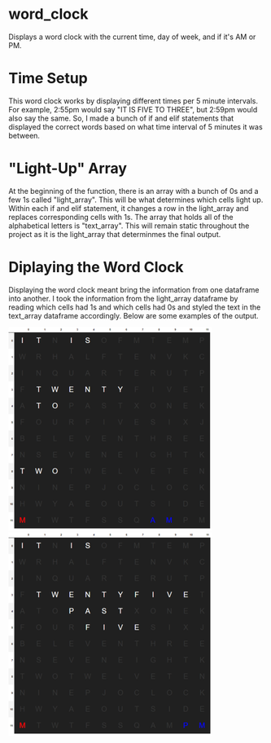 # word_clock
Displays a word clock with the current time, day of week, and if it's AM or PM.

# Time Setup
This word clock works by displaying different times per 5 minute intervals. For example, 2:55pm would say "IT IS FIVE TO THREE", but 2:59pm would also say the same. So, I made a bunch of if and elif statements that displayed the correct words based on what time interval of 5 minutes it was between.

# "Light-Up" Array
At the beginning of the function, there is an array with a bunch of 0s and a few 1s called "light_array". This will be what determines which cells light up. Within each if and elif statement, it changes a row in the light_array and replaces corresponding cells with 1s.
The array that holds all of the alphabetical letters is "text_array". This will remain static throughout the project as it is the light_array that determinmes the final output.

# Diplaying the Word Clock
Displaying the word clock meant bring the information from one dataframe into another. I took the information from the light_array dataframe by reading which cells had 1s and which cells had 0s and styled the text in the text_array dataframe accordingly. Below are some examples of the output.

![](https://github.com/leeharry709/word_clock/blob/main/media/0140s.png?raw=true)
![](https://github.com/leeharry709/word_clock/blob/main/media/1725s.png?raw=true)
